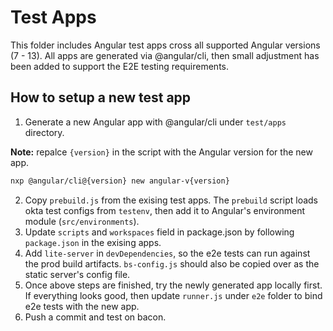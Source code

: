 # Test Apps

This folder includes Angular test apps cross all supported Angular versions (7 - 13). All apps are generated via @angular/cli, then small adjustment has been added to support the E2E testing requirements.

## How to setup a new test app

1. Generate a new Angular app with @angular/cli under `test/apps` directory.

**Note:** repalce `{version}` in the script with the Angular version for the new app.

```bash
nxp @angular/cli@{version} new angular-v{version}
```
2. Copy `prebuild.js` from the exising test apps. The `prebuild` script loads okta test configs from `testenv`, then add it to Angular's environment module (`src/environments`).
3. Update `scripts` and `workspaces` field in package.json by following `package.json` in the exising apps.
4. Add `lite-server` in `devDependencies`, so the e2e tests can run against the prod build artifacts. `bs-config.js` should also be copied over as the static server's config file.
5. Once above steps are finished, try the newly generated app locally first. If everything looks good, then update `runner.js` under `e2e` folder to bind e2e tests with the new app.
6. Push a commit and test on bacon.
